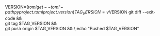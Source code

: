 VERSION=$(toml get --toml-path pyproject.toml project.version)
TAG_VERSION=v$VERSION
git diff --exit-code && \
git tag $TAG_VERSION && \
git push origin $TAG_VERSION && \ 
echo "Pushed $TAG_VERSION"
